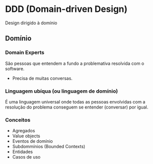 # DDD (Domain-driven Design)

Design dirigido à domínio

## Domínio

### Domain Experts

São pessoas que entendem a fundo a problemativa resolvida com o software.

- Precisa de muitas conversas.

### Linguagem ubíqua (ou linguagem de domínio)

É uma linguagem universal onde todas as pessoas envolvidas com a resolução do problema conseguem se entender (conversar) por igual.

### Conceitos

- Agregados
- Value objects
- Eventos de domínio
- Subdommínios (Bounded Contexts)
- Entidades
- Casos de uso
